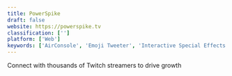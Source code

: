 ```yaml
---
title: PowerSpike
draft: false 
website: https://powerspike.tv
classification: ['']
platform: ['Web']
keywords: ['AirConsole', 'Emoji Tweeter', 'Interactive Special Effects for Twitch', 'Launchaco 2.0 í\xa0¾í¶\x84', 'Livestream', 'MarcomCentral Enterprise', 'Overwatch Team Matchmaking', 'Paperflite', 'Revlo', 'TwitchCast', 'Twitcher', 'Twitterrific', 'VideoAmigo', 'Vox Advertising', 'blippar', 'twitcasting']
---
```

Connect with thousands of Twitch streamers to drive growth
